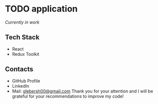 # TODO application

_Currently in work_

## Tech Stack
* React
* Redux Toolkit


## Contacts
* GitHub Profile
* LinkedIn
* Mail: glebersh00@gmail.com
Thank you for your attention and I will be grateful for your recommendations to improve my code!
